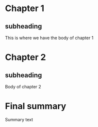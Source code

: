 # Chapter 1

## subheading

This is where we have the body of chapter 1

# Chapter 2

## subheading

Body of chapter 2

# Final summary

Summary text

